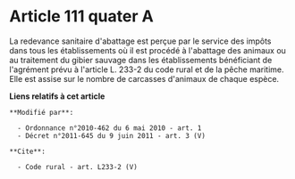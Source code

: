 # Article 111 quater A

La redevance sanitaire d'abattage est perçue par le service des impôts dans tous les établissements où il est procédé à
l'abattage des animaux ou au traitement du gibier sauvage dans les établissements bénéficiant de l'agrément prévu à l'article
L. 233-2 du code rural et de la pêche maritime. Elle est assise sur le nombre de carcasses d'animaux de chaque espèce.

**Liens relatifs à cet article**

	**Modifié par**:

	  - Ordonnance n°2010-462 du 6 mai 2010 - art. 1
	  - Décret n°2011-645 du 9 juin 2011 - art. 3 (V)

	**Cite**:

	  - Code rural - art. L233-2 (V)
